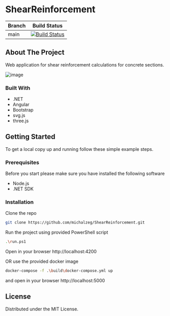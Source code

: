 # ShearReinforcement

| Branch  | Build Status |
| ------------- | ------------- |
| main | [![Build Status](https://michalzeg.visualstudio.com/GitHub/_apis/build/status%2FCalculators%2Fmichalzeg.ShearReinforcement?branchName=main)](https://michalzeg.visualstudio.com/GitHub/_build/latest?definitionId=36&branchName=main) |


<!-- Improved compatibility of back to top link: See: https://github.com/othneildrew/Best-README-Template/pull/73 -->
<a name="readme-top"></a>
<!--
<!-- ABOUT THE PROJECT -->
## About The Project
Web application for shear reinforcement calculations for concrete sections.

![image](https://github.com/michalzeg/ShearReinforcement/assets/16364170/f20153c1-0aab-4d1e-8717-a3502b5a64c5)


### Built With

* .NET
* Angular
* Bootstrap
* svg.js
* three.js

<!-- GETTING STARTED -->
## Getting Started

To get a local copy up and running follow these simple example steps.

### Prerequisites

Before you start please make sure you have installed the following software
* Node.js
* .NET SDK

### Installation
Clone the repo
   ```sh
   git clone https://github.com/michalzeg/ShearReinforcement.git
   ```
Run the project using provided PowerShell script
   ```sh
   .\run.ps1
   ```
Open in your browser http://localhost:4200

OR use the provided docker image
   ```sh
   docker-compose -f .\build\docker-compose.yml up
   ```
and open in your browser http://localhost:5000

<!-- LICENSE -->
## License

Distributed under the MIT License.
